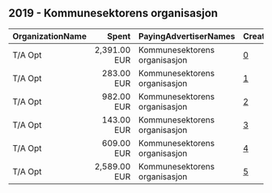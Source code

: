 ## 2019 - Kommunesektorens organisasjon 
|OrganizationName|Spent|PayingAdvertiserNames|CreativeUrls|Impressions|Genders|AgeBrackets|CountryCodes|BillingAddresses|CandidateBallotInformation|
|:---|---:|:---|:---|---:|:---|:---|:---|:---|:---|
|T/A Opt|2,391.00 EUR|Kommunesektorens organisasjon|[0](https://www.snap.com/political-ads/asset/50ceedb7476c9106df7556e05f721f0cd95281fb51b99d6400d898086df9b960?mediaType=mp4)|1,065,215||20-34|norway|"Øvre Slottsgate 8,Oslo,0157,NO"||
|T/A Opt|283.00 EUR|Kommunesektorens organisasjon|[1](https://www.snap.com/political-ads/asset/5f9b354de58eb2450477761912a4fac79d96f02664f34a52bdb08ad1466f05e6?mediaType=mp4)|122,301||20-34|norway|"Øvre Slottsgate 8,Oslo,0157,NO"||
|T/A Opt|982.00 EUR|Kommunesektorens organisasjon|[2](https://www.snap.com/political-ads/asset/f1f493d68bb9985488c736d3e37653b96f549043949848b33db137924ece70e1?mediaType=mp4)|512,788||20-34|norway|"Øvre Slottsgate 8,Oslo,0157,NO"||
|T/A Opt|143.00 EUR|Kommunesektorens organisasjon|[3](https://www.snap.com/political-ads/asset/b82db95850cff14956c66cb26fc4ee1f7551571483101ee00f06089ea4ef0028?mediaType=mp4)|74,865||20-34|norway|"Øvre Slottsgate 8,Oslo,0157,NO"||
|T/A Opt|609.00 EUR|Kommunesektorens organisasjon|[4](https://www.snap.com/political-ads/asset/e39f0cb9013c5b2d5b9d986ea64ad455847f2ff442b0553eeff09df6b016c23f?mediaType=mp4)|235,780||20-34|norway|"Øvre Slottsgate 8,Oslo,0157,NO"||
|T/A Opt|2,589.00 EUR|Kommunesektorens organisasjon|[5](https://www.snap.com/political-ads/asset/1783cbe17e39a1b1cccdfa5901be63f0dc3ddb51908495f40264eb52079da8da?mediaType=mp4)|1,120,214||20-34|norway|"Øvre Slottsgate 8,Oslo,0157,NO"||
